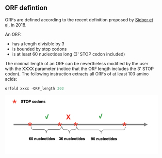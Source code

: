 ## ORF defintion

ORFs are defined according to the recent definition proposed
by [Sieber et al, ](https://doi.org/10.1016/j.tig.2017.12.009) in 
2018.

An ORF:

 * has a length divisible by 3
 * is bounded by stop codons
 * is at least 60 nucleotides long (3' STOP codon included)

The minimal length of an ORF can be nevertheless modified by the user with
the XXXX parameter (notice that the ORF length includes the 3'
STOP codon). The following instruction extracts all ORFs of at least 
100 amino acids: 


``` python
orfold xxxx -ORF_length 303 
```



![orf_definition](img/mapping/orfmap_orfdef.png)
